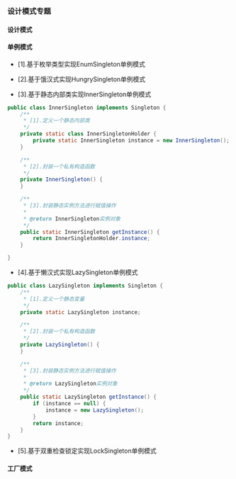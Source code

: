 ### 设计模式专题
#### 设计模式
#### 单例模式
* [1].基于枚举类型实现EnumSingleton单例模式

* [2].基于饿汉式实现HungrySingleton单例模式

* [3].基于静态内部类实现InnerSingleton单例模式
```Java
public class InnerSingleton implements Singleton {
    /**
     * [1].定义一个静态内部类
     */
    private static class InnerSingletonHolder {
        private static InnerSingleton instance = new InnerSingleton();
    }

    /**
     * [2].封装一个私有构造函数
     */
    private InnerSingleton() {
    }

    /**
     * [3].封装静态实例方法进行赋值操作
     *
     * @return InnerSingleton实例对象
     */
    public static InnerSingleton getInstance() {
        return InnerSingletonHolder.instance;
    }

}
```
* [4].基于懒汉式实现LazySingleton单例模式
```Java
public class LazySingleton implements Singleton {
    /**
     * [1].定义一个静态变量
     */
    private static LazySingleton instance;

    /**
     * [2].封装一个私有构造函数
     */
    private LazySingleton() {
    }

    /**
     * [3].封装静态实例方法进行赋值操作
     *
     * @return LazySingleton实例对象
     */
    public static LazySingleton getInstance() {
        if (instance == null) {
            instance = new LazySingleton();
        }
        return instance;
    }
}
```
* [5].基于双重检查锁定实现LockSingleton单例模式

#### 工厂模式
